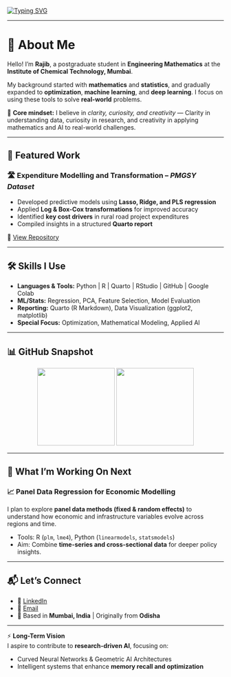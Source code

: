 [![Typing SVG](https://readme-typing-svg.herokuapp.com?size=24&color=00FFCC&center=true&vCenter=true&width=1000&lines=Hi+👋,+I'm+Rajib+(Rajiba+Lochan+Sahoo)+💡;MSc+Engineering+Mathematics+🎓;Machine+Learning+🤖+|+Applied+Statistics+📊+|+Optimization+⚡)](https://github.com/rajiba-sahoo2202)

---

# 👋 About Me  

Hello! I’m **Rajib**, a postgraduate student in **Engineering Mathematics** at the **Institute of Chemical Technology, Mumbai**.  

My background started with **mathematics** and **statistics**, and gradually expanded to **optimization**, **machine learning**, and **deep learning**. I focus on using these tools to solve **real-world** problems.

🔑 **Core mindset:** I believe in *clarity, curiosity, and creativity* — Clarity in understanding data, curiosity in research, and creativity in applying mathematics and AI to real-world challenges. 

---

## 🚀 Featured Work  

### 🛣️ Expenditure Modelling and Transformation – *PMGSY Dataset*  
- Developed predictive models using **Lasso, Ridge, and PLS regression**  
- Applied **Log & Box-Cox transformations** for improved accuracy  
- Identified **key cost drivers** in rural road project expenditures  
- Compiled insights in a structured **Quarto report**  

📂 [View Repository](https://github.com/rajiba-sahoo2202/Expenditure-Modelling-and-Transformation)  

---

## 🛠️ Skills I Use  

- **Languages & Tools:** Python | R | Quarto | RStudio | GitHub | Google Colab  
- **ML/Stats:** Regression, PCA, Feature Selection, Model Evaluation  
- **Reporting:** Quarto (R Markdown), Data Visualization (ggplot2, matplotlib)  
- **Special Focus:** Optimization, Mathematical Modeling, Applied AI  

---

## 📊 GitHub Snapshot  

<p align="center">
  <img src="https://github-readme-stats.vercel.app/api?username=rajiba-sahoo2202&show_icons=true&theme=tokyonight" height="180"/>
  <img src="https://github-readme-stats.vercel.app/api/top-langs/?username=rajiba-sahoo2202&layout=compact&theme=tokyonight" height="180"/>
</p>

---

## 🔮 What I’m Working On Next  

### 📈 Panel Data Regression for Economic Modelling  
I plan to explore **panel data methods (fixed & random effects)** to understand how economic and infrastructure variables evolve across regions and time.  

- Tools: R (`plm`, `lme4`), Python (`linearmodels`, `statsmodels`)  
- Aim: Combine **time-series and cross-sectional data** for deeper policy insights.  

---

## 📬 Let’s Connect  

- 💼 [LinkedIn](https://www.linkedin.com/in/rajiba-lochan-sahoo-706b3b2a2)  
- 📧 [Email](mailto:rajiblochansahoo783@gmail.com)  
- 📍 Based in **Mumbai, India** | Originally from **Odisha**  

---

⚡ **Long-Term Vision**  
I aspire to contribute to **research-driven AI**, focusing on:  
- Curved Neural Networks & Geometric AI Architectures   
- Intelligent systems that enhance **memory recall and optimization**  
